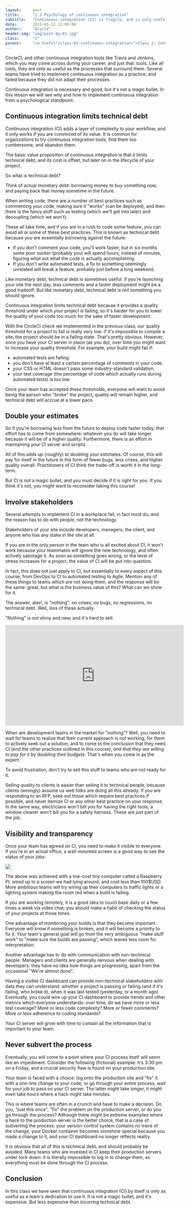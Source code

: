 ```yaml
---
layout:     post
title:      "2.2 Psychology of continuous integration"
subtitle:   "Continuous integration (CI) is fragile, and is only useful if used right."
date:       2015-05-22 12:00:00
author:     "Dcycle"
header-img: "img/post-bg-01.jpg"
class:      "2"
parent:     "<a href=\"/class-02-continuous-integration\">Class 2: Continuous integration</a>"
---
```


CircleCI, and other continuous integration tools like Travis and Jenkins, which you may come across during your career, and just that: tools. Like all tools, they are only as useful as the processes that surround them. Several teams have tried to implement continuous integration as a practice; and failed because they did not adapt their processes.

Continuous integration is necessary and good, but it's not a magic bullet. In this lesson we will see why and how to implement continuous integration from a psychological standpoint.

Continuous integration limits technical debt
-----

Continuous integration (CI) adds a layer of complexity to your workflow, and it only works if you are convinced of its value. It is common for organizations to try continuous integration tools, find them too cumbersome, and abandon them.

The basic value proposition of continuous integration is that it limits technical debt, and its cost is offset, but later on in the lifecycle of your project.

So what is technical debt?

Think of actual monetary debt: borrowing money to buy something now, and paying back that money sometime in the future.

When writing code, there are a number of best practices such as commenting your code, making sure it "works" (can be deployed), and then there is the fancy stuff such as testing (which we'll get into later) and decoupling (which we won't).

These all take time, and if you are in a rush to code some feature, you can avoid all or some of these best practices. This is known as technical debt because you are essentially borrowing against the future:

 * If you don't comment your code, you'll work faster, but in six months some poor sucker (probably you) will spend hours, instead of minutes, figuring what out what the code is actually accomplishing.
 * If you don't write automated tests, a fix to something seemingly unrelated will break a feature, probably just before a long weekend.

Like monetary debt, technical debt is sometimes useful: if you're launching your site the next day, less comments and a faster deployment might be a good tradeoff. But like monetary debt, technical debt is not something you should ignore.

Continuous integration limits technical debt because it provides a quality threshold under which your project is failing, so it's harder for you to lower the quality of your code too much for the sake of faster development.

With the CircleCI check we implemented in the previous class, our quality threshold for a project to fail is really very low: if it's impossible to compile a site, the project should be in a failing state. That's pretty obvious. However, once you have your CI server in place (as you do), over time you might want to increase your quality threshold. For example, your build might fail if:

 * automated tests are failing.
 * you don't have at least a certain percentage of comments in your code.
 * your CSS or HTML doesn't pass some industry-standard validation.
 * your test coverage (the percentage of code which actually runs during automated tests) is too low.

Once your team has accepted these thresholds, everyone will want to avoid being the person who "broke" the project, quality will remain higher, and technical debt will accrue at a lower pace.

Double your estimates
-----

So if you're borrowing less from the future to deploy code faster today, that effort has to come from somewhere: whatever you do will take longer because it will be of a higher quality. Furthermore, there is an effort in maintaining your CI server and scripts.

All of this adds up (roughly) to doubling your estimates. Of course, this will pay for itself in the future in the form of fewer bugs, less crises, and higher quality overall. Practitioners of CI think the trade-off is worth it in the long-term.

But CI is not a magic bullet, and you must decide if it is right for you. If you think it's not, you might want to reconsider taking this course!

Involve stakeholders
-----

Several attempts to implement CI in a workplace fail, in fact most do, and the reason has to do with people, not the technology.

Stakeholders of your site include developers, managers, the client, and anyone who has any stake in the site at all.

If you are in the only person in the team who is all excited about CI, it won't work because your teammates will ignore the new technology, and often actively sabotage it. As soon as something goes wrong, or the level of stress increases for a project, the value of CI will be put into question.

In fact, this does not just apply to CI, but essentially to every aspect of this course, from DevOps to CI to automated testing to Agile. Mention any of these things to teams which are not doing them, and the response will be the same: great, but what is the business value of this? What can we show for it.

The answer, alas!, is "nothing": no crises, no bugs, no regressions, no technical debt. Well, less of these actually.

"Nothing" is not shiny and new, and it's hard to sell:

<iframe width="560" height="315" src="https://www.youtube.com/embed/ofOSlsNz5I8?list=RDofOSlsNz5I8" frameborder="0" allowfullscreen></iframe>

When are development teams in the market for "nothing"? Well, you need to wait for teams to realize that their current approach is not working, for them to actively seek out a solution, and to come to the conclusion that they need CI (and the other practices outlined in this course), _and that they are willing to pay for it by doubling their budgets_. That's when you come in as the expert.

To avoid frustration, don't try to sell this stuff to teams who are not ready for it.

Selling quality to clients is easier than selling it to technical people, because clients (wrongly) assume us web folks are doing all this already. If you are responding to an RFP, seek out those which require best practices if possible, and never itemize CI or any other best practice on your response. In the same way, electricians won't bill you for having the right tools, a window cleaner won't bill you for a safety harness. These are just part of the job.

Visibility and transparency
-----

Once your team has agreed on CI, you need to make it visible to everyone. If you're in an actual office, a wall-mounted screen is a good way to see the status of your jobs:

<img src="/img/2015-05-22-02-wall.png" />

The above was achieved with a low-cost tiny computer called a Raspberry PI, wired up to a screen we had lying around, and cost less than 100$USD. More ambitious teams will try wiring up their computers to traffic lights or a lighting system making the room red when a build is failing.

If you are working remotely, it is a good idea to touch base daily or a few times a week via video chat; you should make a habit of checking the status of your projects at those times.

One advantage of monitoring your builds is that they become important. Everyone will know if something is broken, and it will become a priority to fix it. Your team's general goal will go from the very ambiguous "make stuff work" to "make sure the builds are passing", which leaves less room for interpretation.

Another advantage has to do with communication with non-technical people. Managers and clients are generally nervous when dealing with developers: they have no idea how things are progressing, apart from the occasional "We're almost done".

Having a visible CI dashboard can provide non-technical stakeholders with data they can understand: whether a project is passing or failing (and if it's failing, who broke it), when it was last tested (yesterday, or a month ago). Eventually, you could wire up your CI dashboard to provide trends and other metrics which everyone understands: over time, do we have more or less test coverage? More or less code complexity? More or fewer comments? More or less adherence to coding standards?

Your CI server will grow with time to contain all the information that is important to your team.

Never subvert the process
-----

Eventually, you will come to a point where your CI process itself will seem like an impediment. Consider the following (fictional) example: it's 3:30 pm on a Friday, and a crucial security flaw is found on your production site.

Your team is faced with a choice: log onto the production site and "fix" it with a one-line change to your code, or go through your entire process, wait for your job to pass on your CI server. The latter might take longer, it might even take hours where a hack might take minutes.

This is where teams are often in a crunch and have to make a decision. Do you, "just this once", "fix" the problem on the production server, or do you go through the process? Although there might be extreme examples where a hack to the production server is the better choice, that is a case of subverting the process: your version control system contains no trace of the change, your Docker container becomes somehow special because you made a change to it, and your CI dashboard no longer reflects reality.

It is obvious that all of this is technical debt, and should probably be avoided. Many teams who are invested in CI keep their production servers under lock down: it is literally impossible to log in to change them, as everything must be done through the CI process.

Conclusion
-----

In this class we have seen that continuous integration (CI) by itself is only as useful as a team's dedication to use it. It is not a magic bullet, and it's expensive. But less expensive than incurring technical debt.
